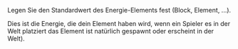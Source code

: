Legen Sie den Standardwert des Energie-Elements fest (Block, Element, ...).

Dies ist die Energie, die dein Element haben wird, wenn ein Spieler es in der Welt platziert das Element ist natürlich gespawnt oder erscheint in der Welt).